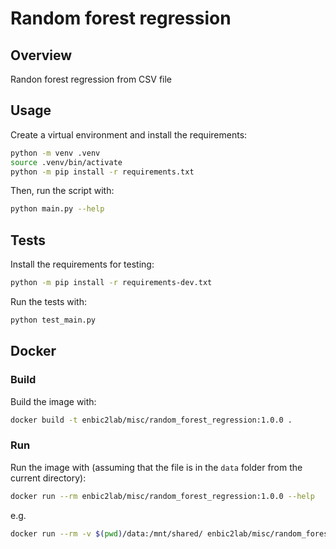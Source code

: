 # Random forest regression

## Overview

Randon forest regression from CSV file

## Usage

Create a virtual environment and install the requirements:

```sh
python -m venv .venv
source .venv/bin/activate
python -m pip install -r requirements.txt
```

Then, run the script with:

```sh
python main.py --help
```

## Tests

Install the requirements for testing:

```sh
python -m pip install -r requirements-dev.txt
```

Run the tests with:

```sh
python test_main.py
```

## Docker

### Build

Build the image with:

```sh
docker build -t enbic2lab/misc/random_forest_regression:1.0.0 .
```

### Run

Run the image with (assuming that the file is in the `data` folder from the current directory):

```sh
docker run --rm enbic2lab/misc/random_forest_regression:1.0.0 --help
```

e.g.

```sh
docker run --rm -v $(pwd)/data:/mnt/shared/ enbic2lab/misc/random_forest_regression:1.0.0 --filepath "mnt/shared/6155A_aemet_pollen_meteo_olea_data_updated_mean_statistics.csv" --delimiter ";" --date-column "Date" --dependent-variable "Olea"
```